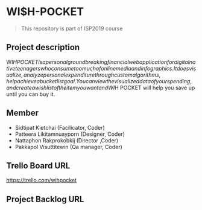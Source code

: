 # WI$H-POCKET
> This repository is part of ISP2019 course
## Project description
WI$H POCKET is a personal groundbreaking financial web application for digital native teenagers who consume too much of online media and infographics. It does visualize, analyze personal expenditure through custom algorithms, help achieve a bucket list goal. You can view the visualized data of your spending, and create a wishlist of the item you want and WI$H POCKET will help you save up until you can buy it.

## Member
* Sidtipat Kietchai (Facilicator, Coder)
* Patteera Likitamnuayporn (Designer, Coder)
* Nattaphon Rakprokobkij (Director ,Coder)
* Pakkapol Visuttitewin (Qa manager, Coder)

## Trello Board URL
https://trello.com/wihpocket

## Project Backlog URL
